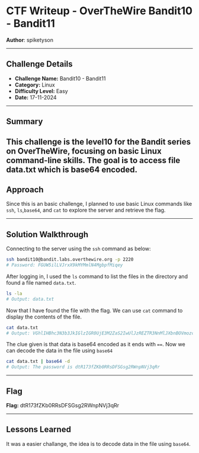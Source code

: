 # CTF Writeup - **OverTheWire Bandit10 - Bandit11**

**Author**: spiketyson  

---

## Challenge Details

- **Challenge Name:** Bandit10 - Bandit11
- **Category:** Linux
- **Difficulty Level:** Easy
- **Date:** 17-11-2024

---

## Summary

This challenge is the level10 for the Bandit series on OverTheWire, focusing on basic Linux command-line skills. The goal is to access file data.txt which is base64 encoded.
---

## Approach

Since this is an basic challenge, I planned to use basic Linux commands like `ssh`, `ls`,`base64`, and `cat` to explore the server and retrieve the flag.

---

## Solution Walkthrough

Connecting to the server using the `ssh` command as below:

```bash
ssh bandit10@bandit.labs.overthewire.org -p 2220
# Password: FGUW5ilLVJrxX9kMYMmlN4MgbpfMiqey
```

After logging in, I used the `ls` command to list the files in the directory and found a file named `data.txt`.

```bash
ls -la
# Output: data.txt
```

Now that I have found the file with the flag. We can use `cat` command to display the contents of the file. 

```bash
cat data.txt
# Output: VGhlIHBhc3N3b3JkIGlzIGR0UjE3M2ZaS2IwUlJzREZTR3NnMlJXbnBOVmozcVJyCg==
```

The clue given is that data is base64 encoded as it ends with `==`. Now we can decode the data in the file using `base64`  

```bash
cat data.txt | base64 -d
# Output: The password is dtR173fZKb0RRsDFSGsg2RWnpNVj3qRr
```
---

## Flag

**Flag:** dtR173fZKb0RRsDFSGsg2RWnpNVj3qRr

---

## Lessons Learned

It was a easier challange, the idea is to decode data in the file using `base64`.